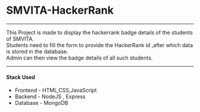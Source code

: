 # SMVITA-HackerRank
---
This Project is made to display the hackerrank badge details
of the students of SMVITA.  
Students need to fill the form to provide the HackerRank id ,after which data is stored in the database.  
Admin can then view the badge details of all such students.
 ***
#### Stack Used ####
* Frontend - HTML,CSS,JavaScript
* Backend - NodeJS , Express
* Database - MongoDB
